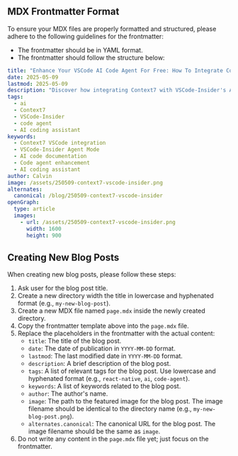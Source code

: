 ## MDX Frontmatter Format
To ensure your MDX files are properly formatted and structured, please adhere to the following guidelines for the frontmatter:
- The frontmatter should be in YAML format.
- The frontmatter should follow the structure below:
```yaml
title: "Enhance Your VSCode AI Code Agent For Free: How To Integrate Context7 With VSCode"
date: 2025-05-09
lastmod: 2025-05-09
description: "Discover how integrating Context7 with VSCode-Insider's Agent Mode revolutionizes coding by providing real-time, accurate documentation, reducing errors, and enhancing productivity."
tags:
  - ai
  - Context7
  - VSCode-Insider
  - code agent
  - AI coding assistant
keywords:
  - Context7 VSCode integration
  - VSCode-Insider Agent Mode
  - AI code documentation
  - Code agent enhancement
  - AI coding assistant
author: Calvin
image: /assets/250509-context7-vscode-insider.png
alternates:
  canonical: /blog/250509-context7-vscode-insider
openGraph:
  type: article
  images:
    - url: /assets/250509-context7-vscode-insider.png
      width: 1600
      height: 900
```

## Creating New Blog Posts
When creating new blog posts, please follow these steps:
1. Ask user for the blog post title.
2. Create a new directory width the title in lowercase and hyphenated format (e.g., `my-new-blog-post`).
3. Create a new MDX file named `page.mdx` inside the newly created directory.
4. Copy the frontmatter template above into the `page.mdx` file.
5. Replace the placeholders in the frontmatter with the actual content:
   - `title`: The title of the blog post.
   - `date`: The date of publication in `YYYY-MM-DD` format.
   - `lastmod`: The last modified date in `YYYY-MM-DD` format.
   - `description`: A brief description of the blog post.
   - `tags`: A list of relevant tags for the blog post. Use lowercase and hyphenated format (e.g., `react-native`, `ai`, `code-agent`).
   - `keywords`: A list of keywords related to the blog post.
   - `author`: The author's name.
   - `image`: The path to the featured image for the blog post. The image filename should be identical to the directory name (e.g., `my-new-blog-post.png`).
   - `alternates.canonical`: The canonical URL for the blog post. The image filename should be the same as `image`.
6. Do not write any content in the `page.mdx` file yet; just focus on the frontmatter.